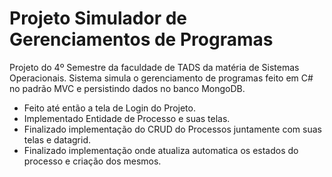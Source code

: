 # Projeto Simulador de Gerenciamentos de Programas
Projeto do 4º Semestre da faculdade de TADS da matéria de Sistemas Operacionais.
Sistema simula o gerenciamento de programas feito em C# no padrão MVC e persistindo dados no banco MongoDB.

- Feito até então a tela de Login do Projeto.
- Implementado Entidade de Processo e suas telas.
- Finalizado implementação do CRUD do Processos juntamente com suas telas e datagrid.
- Finalizado implementação onde atualiza automatica os estados do processo e criação dos mesmos.
